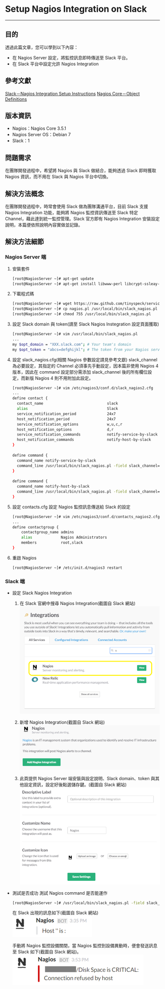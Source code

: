 # Setup Nagios Integration on Slack
---

## 目的
透過此篇文章，您可以學到以下內容：
* 在 Nagios Server 設定，將監控訊息即時傳送至 Slack 平台。
* 在 Slack 平台中設定允許 Nagios Integration

## 參考文獻
[Slack－Nagios Integration Setup Instructions](https://slack.com/services/new/nagios)
[Nagios Core－Object Definitions](https://assets.nagios.com/downloads/nagioscore/docs/nagioscore/3/en/objectdefinitions.html)

## 版本資訊
* Nagios：Nagios Core 3.5.1
* Nagios Server OS：Debian 7
* Slack：1

## 問題需求
在團隊開發過程中，希望將 Nagios 與 Slack 做結合，能夠透過 Slack 即時獲取 Nagios 資訊，而不用在 Slack 與 Nagios 平台中切換。

## 解決方法概念
在團隊開發過程中，時常會使用 Slack 做為團隊溝通平台，目前 Slack 支援 Nagios Integration 功能，能夠將 Nagios 監控資訊傳送至 Slack 特定 Channel，藉此達到統一監控管理。Slack 官方即有 Nagios Integration 安裝設定說明，本篇便依照說明內容實做並記錄。

## 解決方法細節
### Nagios Server 端
1. 安裝套件
    ```bash
    [root@NagiosServer ~]# apt-get update
    [root@NagiosServer ~]# apt-get install libwww-perl libcrypt-ssleay-perl
    ```

2. 下載程式碼
    ```bash
    [root@NagiosServer ~]# wget https://raw.github.com/tinyspeck/services-examples/master/nagios.pl
    [root@NagiosServer ~]# cp nagios.pl /usr/local/bin/slack_nagios.pl
    [root@NagiosServer ~]# chmod 755 /usr/local/bin/slack_nagios.pl
    ```

3. 設定 Slack domain 與 token(請至 Slack Nagios Instegration 設定頁面獲取)
    ```bash
    [root@NagiosServer ~]# vim /usr/local/bin/slack_nagios.pl
    ...
    my $opt_domain = "XXX.slack.com"; # Your team's domain
    my $opt_token = "abcs=defghijkl"; # The token from your Nagios services page
    ```

4. 設定 slack_nagios.cfg(相關 Nagios 參數設定請見參考文獻)
    slack_channel為必要設定，其指定的 Channel 必須事先手動設定，因本篇非使用 Nagios 4 版本，因此在 command 設定部分需添加 slack_channel 後的所有欄位設定，而新版 Nagios 4 則不用附加此設定。
    ```bash
    [root@NagiosServer ~]# vim /etc/nagios3/conf.d/slack_nagios2.cfg
    ...
    define contact {
      contact_name                             slack
      alias                                    Slack
      service_notification_period              24x7
      host_notification_period                 24x7
      service_notification_options             w,u,c,r
      host_notification_options                d,r
      service_notification_commands            notify-service-by-slack
      host_notification_commands               notify-host-by-slack
    }

    define command {
      command_name notify-service-by-slack
      command_line /usr/local/bin/slack_nagios.pl -field slack_channel=#alerts -field HOSTALIAS="$HOSTNAME$" -field SERVICEDESC="$SERVICEDESC$" -field SERVICESTATE="$SERVICESTATE$" -field SERVICEOUTPUT="$SERVICEOUTPUT$" -field NOTIFICATIONTYPE="$NOTIFICATIONTYPE$"
    }

    define command {
      command_name notify-host-by-slack
      command_line /usr/local/bin/slack_nagios.pl -field slack_channel=#ops -field HOSTALIAS="$HOSTNAME$" -field HOSTSTATE="$HOSTSTATE$" -field HOSTOUTPUT="$HOSTOUTPUT$" -field NOTIFICATIONTYPE="$NOTIFICATIONTYPE$"
    }
    ```

5. 設定 contacts.cfg
    設定 Nagios 監控訊息傳送給 Slack 的設定
    ```bash
    [root@NagiosServer ~]# vim /etc/nagios3/conf.d/contacts_nagios2.cfg
    ...
    define contactgroup {
        contactgroup_name admins
        alias             Nagios Administrators
        members           root,slack
    }
    ```
6. 重啟 Nagios
    ```bash
    [root@NagiosServer ~]# /etc/init.d/nagios3 restart
    ```

### Slack 端
* 設定 Slack Nagios Integration
    1. 在 Slack 官網中搜尋 Nagios Integration(截圖自 Slack 網站)
    ![Slack_Nagios_Integration](../Picture_Nagios/Slack_Nagios_Integration.png)

    2. 新增 Nagios Integration(截圖自 Slack 網站)
    ![Slack_Nagios_Integration_Add](../Picture_Nagios/Slack_Nagios_Integration_Add.png)

    3. 此頁提供 Nagios Server 端安裝與設定說明、Slack domain、token 與其他設定資訊，設定好後點選儲存鍵。(截圖自 Slack 網站)
    ![Slack_Nagios_Integration_Save_Settings](../Picture_Nagios/Slack_Nagios_Integration_Save_Settings.png)

* 測試是否成功
    測試 Nagios command 是否能運作
    ```bash
    [root@NagiosServer ~]# /usr/local/bin/slack_nagios.pl -field slack_channel=#alerts
    ```

    在 Slack 出現的訊息如下(截圖自 Slack 網站)
    ![Slack_Nagios_Integration_Command_Check](../Picture_Nagios/Slack_Nagios_Integration_Command_Check.png)

    手動將 Nagios 監控設備關閉，當 Nagios 監控到設備異動時，便會發送訊息至 Slack 如下(截圖自 Slack 網站)。
    ![Slack_Nagios_Integration_Success](../Picture_Nagios/Slack_Nagios_Integration_Success.png)

